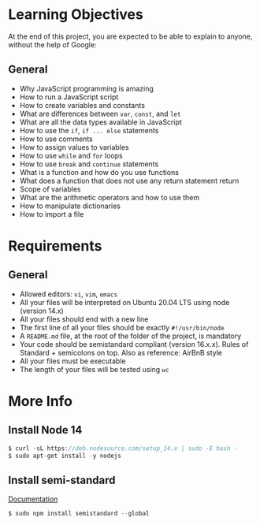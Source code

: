 # Learning Objectives

At the end of this project, you are expected to be able to explain to anyone, without the help of Google:

## General
- Why JavaScript programming is amazing
- How to run a JavaScript script
- How to create variables and constants
- What are differences between `var`, `const`, and `let`
- What are all the data types available in JavaScript
- How to use the `if`, `if ... else` statements
- How to use comments
- How to assign values to variables
- How to use `while` and `for` loops
- How to use `break` and `continue` statements
- What is a function and how do you use functions
- What does a function that does not use any return statement return
- Scope of variables
- What are the arithmetic operators and how to use them
- How to manipulate dictionaries
- How to import a file

# Requirements

## General
- Allowed editors: `vi`, `vim`, `emacs`
- All your files will be interpreted on Ubuntu 20.04 LTS using node (version 14.x)
- All your files should end with a new line
- The first line of all your files should be exactly `#!/usr/bin/node`
- A `README.md` file, at the root of the folder of the project, is mandatory
- Your code should be semistandard compliant (version 16.x.x). Rules of Standard + semicolons on top. Also as reference: AirBnB style
- All your files must be executable
- The length of your files will be tested using `wc`

# More Info

## Install Node 14
```c
$ curl -sL https://deb.nodesource.com/setup_14.x | sudo -E bash -
$ sudo apt-get install -y nodejs
```

## Install semi-standard

[Documentation](https://intranet.alxswe.com/rltoken/35q5Pc6A6KWPyd3kGeRQFg)
```c
$ sudo npm install semistandard --global
```
